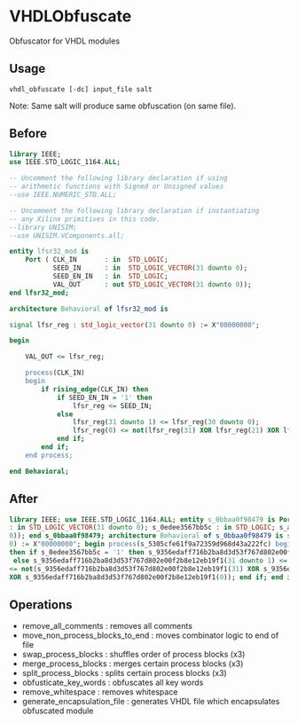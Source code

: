 # VHDLObfuscate
Obfuscator for VHDL modules

## Usage
```
vhdl_obfuscate [-dc] input_file salt
```
Note: Same salt will produce same obfuscation (on same file).

## Before
```vhdl
library IEEE;
use IEEE.STD_LOGIC_1164.ALL;

-- Uncomment the following library declaration if using
-- arithmetic functions with Signed or Unsigned values
--use IEEE.NUMERIC_STD.ALL;

-- Uncomment the following library declaration if instantiating
-- any Xilinx primitives in this code.
--library UNISIM;
--use UNISIM.VComponents.all;

entity lfsr32_mod is
    Port ( CLK_IN 		: in  STD_LOGIC;
           SEED_IN 		: in  STD_LOGIC_VECTOR(31 downto 0);
           SEED_EN_IN 	: in  STD_LOGIC;
           VAL_OUT 		: out STD_LOGIC_VECTOR(31 downto 0));
end lfsr32_mod;

architecture Behavioral of lfsr32_mod is

signal lfsr_reg : std_logic_vector(31 downto 0) := X"00000000";

begin

	VAL_OUT <= lfsr_reg;

	process(CLK_IN)
	begin
		if rising_edge(CLK_IN) then
			if SEED_EN_IN = '1' then
				lfsr_reg <= SEED_IN;
			else
				lfsr_reg(31 downto 1) <= lfsr_reg(30 downto 0);
				lfsr_reg(0) <= not(lfsr_reg(31) XOR lfsr_reg(21) XOR lfsr_reg(1) XOR lfsr_reg(0)); 
			end if;
		end if;	
	end process;

end Behavioral;
```

## After
```vhdl
library IEEE; use IEEE.STD_LOGIC_1164.ALL; entity s_0bbaa0f98479 is Port ( s_5305cfe61f9a72359d968d43a222fc : in STD_LOGIC; s_eec65d39e19f18089661d8ea5f7551ece773d7b0b75b4026b14323f549ae305f 
: in STD_LOGIC_VECTOR(31 downto 0); s_0edee3567bb5c : in STD_LOGIC; s_aa18a83cbd0534470fe1707eb2b75f2e4aff62d7ea9b56e625d6 : out STD_LOGIC_VECTOR(31 downto 
0)); end s_0bbaa0f98479; architecture Behavioral of s_0bbaa0f98479 is signal s_9356edaff716b2ba8d3d53f767d802e00f2b8e12eb19f1 : std_logic_vector(31 downto 
0) := X"00000000"; begin process(s_5305cfe61f9a72359d968d43a222fc) begin if rising_edge(s_5305cfe61f9a72359d968d43a222fc) then end if; if rising_edge(s_5305cfe61f9a72359d968d43a222fc) 
then if s_0edee3567bb5c = '1' then s_9356edaff716b2ba8d3d53f767d802e00f2b8e12eb19f1 <= s_eec65d39e19f18089661d8ea5f7551ece773d7b0b75b4026b14323f549ae305f;
 else s_9356edaff716b2ba8d3d53f767d802e00f2b8e12eb19f1(31 downto 1) <= s_9356edaff716b2ba8d3d53f767d802e00f2b8e12eb19f1(30 downto 0); s_9356edaff716b2ba8d3d53f767d802e00f2b8e12eb19f1(0) 
<= not(s_9356edaff716b2ba8d3d53f767d802e00f2b8e12eb19f1(31) XOR s_9356edaff716b2ba8d3d53f767d802e00f2b8e12eb19f1(21) XOR s_9356edaff716b2ba8d3d53f767d802e00f2b8e12eb19f1(1) 
XOR s_9356edaff716b2ba8d3d53f767d802e00f2b8e12eb19f1(0)); end if; end if; end process; s_aa18a83cbd0534470fe1707eb2b75f2e4aff62d7ea9b56e625d6 <= s_9356edaff716b2ba8d3d53f767d802e00f2b8e12eb19f1;
```

## Operations
- remove_all_comments : removes all comments
- move_non_process_blocks_to_end : moves combinator logic to end of file
- swap_process_blocks : shuffles order of process blocks (x3)
- merge_process_blocks : merges certain process blocks (x3)
- split_process_blocks : splits certain process blocks (x3)
- obfusticate_key_words : obfuscates all key words
- remove_whitespace : removes whitespace
- generate_encapsulation_file : generates VHDL file which encapsulates obfuscated module
